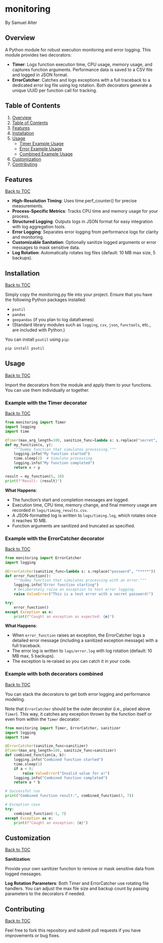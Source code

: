 # monitoring

By Samuel Alter

## Overview <a name='overview'></a>

A Python module for robust execution monitoring and error logging. This module provides two decorators:
* **Timer**: Logs function execution time, CPU usage, memory usage, and captures function arguments. Performance data is saved to a CSV file and logged in JSON format.
* **ErrorCatcher**: Catches and logs exceptions with a full traceback to a dedicated error log file using log rotation. Both decorators generate a unique UUID per function call for tracking.

## Table of Contents <a name='toc'></a>

1. [Overview ](#overview)
2. [Table of Contents](#toc)
3. [Features](#features)
4. [Installation](#install)
5. [Usage](#usage)
   * [Timer Example Usage](#timer_example)
   * [Error Example Usage](#error_example)
   * [Combined Example Usage](#combined)
6. [Customization](#custom)
7. [Contributing](#contribute)
   

## Features <a name='features'></a>

[Back to TOC](#toc)

* **High-Resolution Timing**: Uses time.perf_counter() for precise measurements.
* **Process-Specific Metrics**: Tracks CPU time and memory usage for your process.
* **Structured Logging**: Outputs logs in JSON format for easy integration with log aggregation tools.
* **Error Logging**: Separates error logging from performance logs for clarity and monitoring.
* **Customizable Sanitation**: Optionally sanitize logged arguments or error messages to mask sensitive data.
* **Log Rotation**: Automatically rotates log files (default: 10 MB max size, 5 backups).

## Installation <a name='install'></a>

[Back to TOC](#toc)

Simply copy the monitoring.py file into your project. Ensure that you have the following Python packages installed:
* `psutil`
* `pandas`
* `geopandas` (if you plan to log dataframes)
* (Standard library modules such as `logging`, `csv`, `json`, `functools`, etc., are included with Python.)

You can install `psutil` using `pip`:
```bash
pip install psutil
```

## Usage <a name='usage'></a>

[Back to TOC](#toc)

Import the decorators from the module and apply them to your functions. You can use them individually or together.

### Example with the Timer decorator <a name='timer_example'></a>

[Back to TOC](#toc)

```python
from monitoring import Timer
import logging
import time

@Timer(max_arg_length=100, sanitize_func=lambda s: s.replace("secret", "*****"))
def my_function(x, y):
    """Dummy function that simulates processing."""
    logging.info("My function started")
    time.sleep(2)  # Simulate processing
    logging.info("My function completed")
    return x + y

result = my_function(5, 10)
print(f"Result: {result}")
```

**What Happens**:
* The function’s start and completion messages are logged.
* Execution time, CPU time, memory change, and final memory usage are recorded in `logs/timing_results.csv`.
* A JSON-formatted log is written to `logs/timing.log`, which rotates once it reaches 10 MB.
* Function arguments are sanitized and truncated as specified.

### Example with the ErrorCatcher decorator <a name='error_example'></a>

[Back to TOC](#toc)

```python
from monitoring import ErrorCatcher
import logging

@ErrorCatcher(sanitize_func=lambda s: s.replace("password", "*****"))
def error_function():
    """Dummy function that simulates processing with an error."""
    logging.info("Error function starting")
    # Deliberately raise an exception to test error logging.
    raise ValueError("This is a test error with a secret password!")

try:
    error_function()
except Exception as e:
    print(f"Caught an exception as expected: {e}")
```

**What Happens**:
* When `error_function` raises an exception, the ErrorCatcher logs a detailed error message (including a sanitized exception message) with a full traceback.
* The error log is written to `logs/error.log` with log rotation (default: 10 MB max, 5 backups).
* The exception is re‑raised so you can catch it in your code.

### Example with both decorators combined <a name='combined'></a>

[Back to TOC](#toc)

You can stack the decorators to get both error logging and performance modeling. 

Note that `ErrorCatcher` should be the outer decorator (i.e., placed above `Timer`). This way, it catches any exception thrown by the function itself or even from within the `Timer` decorator:

```python
from monitoring import Timer, ErrorCatcher, sanitizer
import logging
import time

@ErrorCatcher(sanitize_func=sanitizer)
@Timer(max_arg_length=100, sanitize_func=sanitizer)
def combined_function(a, b):
    logging.info("Combined function started")
    time.sleep(1)
    if a < 0:
        raise ValueError("Invalid value for a!")
    logging.info("Combined function completed")
    return a * b

# Successful run
print("Combined function result:", combined_function(3, 7))

# Exception case
try:
    combined_function(-1, 7)
except Exception as e:
    print(f"Caught an exception: {e}")
```

## Customization <a name='custom'></a>

[Back to TOC](#toc)

**Sanitization**:

Provide your own sanitizer function to remove or mask sensitive data from logged messages.

**Log Rotation Parameters**:
Both Timer and ErrorCatcher use rotating file handlers. You can adjust the max file size and backup count by passing parameters to the decorators if needed.

## Contributing <a name='contribute'></a>

[Back to TOC](#toc)

Feel free to fork this repository and submit pull requests if you have improvements or bug fixes.
